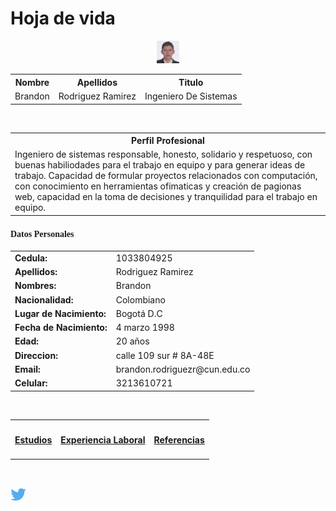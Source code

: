 <html>





<body background="1.png">



<table>

<h1>Hoja de vida</h1><div align="center"><img src="https://github.com/BrandonR30/BrandonRod/blob/master/Foto.PNG" width="7%"/></div>

  <tr>
    <th>Nombre</th>
    <th>Apellidos</th> 
    <th>Titulo</th>
  </tr>
  <tr>
    <td>Brandon</td>
    <td>Rodriguez Ramirez</td>
    <td>Ingeniero De Sistemas</td> 
  </tr>
</table>
<table>
  <tr>
<br>
    <th>Perfil Profesional</th>
  </tr>
  <tr>
    <td>Ingeniero de sistemas responsable, honesto, solidario y respetuoso, con buenas habiliodades para el trabajo en equipo y para generar
ideas de trabajo. Capacidad de formular proyectos relacionados con computación, con conocimiento en herramientas ofimaticas y creación de pagionas web,
capacidad en la toma de decisiones y tranquilidad para el trabajo en equipo. </td>
   </tr>
</table>


<H4><font face="BankGothic"></b></P>Datos Personales</H4></font></b></P>

<TABLE>
<TR><TD><B>Cedula:  </B></TD> <TD >1033804925</TD></TR>
<TR><TD><B>Apellidos:  </B></TD> <TD>Rodriguez Ramirez</TD>    
<TR><TD><B>Nombres:  </B></TD> <TD>Brandon</TD>  
<TR><TD><B>Nacionalidad:  </B></TD> <TD>Colombiano</TD>  
<TR><TD><B>Lugar de Nacimiento:  </B></TD>
  <TD>Bogotá D.C</TD>  
<TR><TD><B>Fecha de Nacimiento:  </B></TD>
  <TD> 4 marzo 1998</TD>  
  <TR><TD><B>Edad:  </B></TD>
  <TD>20 años</TD>  
<TR><TD><B>Direccion:  </B></TD>
  <TD>calle 109 sur # 8A-48E</TD> 
<TR><TD><B>Email:  </B></TD>
  <TD>brandon.rodriguezr@cun.edu.co </TD>  
<TR><TD><B>Celular:  </B></TD>
  <TD>3213610721</TD>
</Table>
<br>
<table>
<tr>
<th><h4><a href="estudios.html" target="_self">Estudios</a></h4></th>

<th><h4><a href="ExperienciaLaboral.html" target="_self">Experiencia Laboral</a></h4></th>

<th><h4><a href="Referencias.html" target="_self">Referencias</a></h4></th>
</table>


<br>

<a title="twitter" href="https://www.twitter.com"><img src="twitter.png" width="5%" alt="twitter"></a>
</body>

</html>
